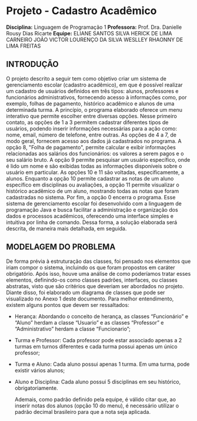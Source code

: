 # Projeto - Cadastro Acadêmico

**Disciplina:** Linguagem de Programação 1
**Professora:** Prof. Dra. Danielle Rousy Dias Ricarte
**Equipe:** 
ELIANE SANTOS SILVA
HERICK DE LIMA CARNEIRO
JOÃO VICTOR LOURENÇO DA SILVA
WESLLEY RHAONNY DE LIMA FREITAS

## INTRODUÇÃO

  O projeto descrito a seguir tem como objetivo criar um sistema de gerenciamento escolar (cadastro acadêmico), em que é possível realizar um cadastro de usuários definidos em três tipos: alunos, professores e funcionários administrativos, fornecendo acesso à informações como, por exemplo, folhas de pagamento, histórico acadêmico e alunos de uma determinada turma.
  A princípio, o programa elaborado oferece um menu interativo que permite escolher entre diversas opções. Nesse primeiro contato, as opções de 1 a 3 permitem cadastrar diferentes tipos de usuários, podendo inserir informações necessárias para a ação como: nome, email, número de telefone, entre outras.
  As opções de 4 a 7, de modo geral, fornecem acesso aos dados já cadastrados no programa. A opção 8, "Folha de pagamento", permite calcular e exibir informações relacionadas aos salários dos funcionários: os valores a serem pagos e o seu salário bruto. A opção 9 permite pesquisar um usuário específico, onde é lido um nome e são exibidas todas as informações disponíveis sobre o usuário em particular.
  As opções 10 e 11 são voltadas, especificamente, a alunos. Enquanto a opção 10 permite cadastrar as notas de um aluno específico em disciplinas ou avaliações, a opção 11 permite visualizar o histórico acadêmico de um aluno, mostrando todas as notas que foram cadastradas no sistema.
  Por fim, a opção 0 encerra o programa. Esse sistema de gerenciamento escolar foi desenvolvido com a linguagem de programação Java e busca facilitar a administração e organização dos dados e processos acadêmicos, oferecendo uma interface simples e intuitiva por linha de comando. Dessa forma, a solução elaborada será descrita, de maneira mais detalhada, em seguida.

## MODELAGEM DO PROBLEMA

  De forma prévia à estruturação das classes, foi pensado nos elementos que iriam compor o sistema, incluindo os que foram propostos em caráter obrigatório. Após isso, houve uma análise de como poderíamos tratar esses elementos, definindo-os como classes padrões, interfaces, ou classes abstratas, visto que são critérios que deveriam ser abordados no projeto. Diante disso, foi elaborado um diagrama de classes que pode ser visualizado no Anexo 1 deste documento.
  Para melhor entendimento, existem alguns pontos que devem ser ressaltados:
- Herança: Abordando o conceito de herança, as classes “Funcionário” e “Aluno” herdam a classe “Usuario” e as classes “Professor” e “Administrativo” herdam a classe “Funcionario”;
- Turma e Professor: Cada professor pode estar associado apenas a 2 turmas em turnos diferentes e cada turma possui apenas um único professor;
- Turma e Aluno: Cada aluno possui apenas 1 turma. Em uma turma, pode existir vários alunos;
- Aluno e Disciplina: Cada aluno possui 5 disciplinas em seu histórico, obrigatoriamente.

  Ademais, como padrão definido pela equipe, é válido citar que, ao inserir notas dos alunos (opção 10 do menu), é necessário utilizar o padrão decimal brasileiro para que a nota seja aplicada.
  

